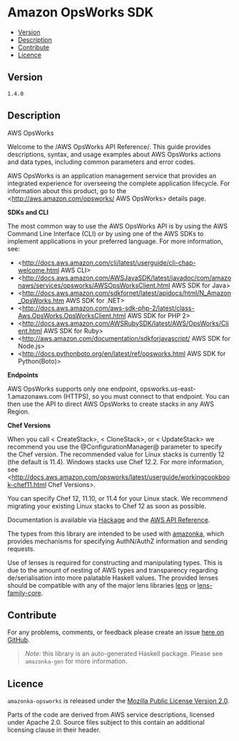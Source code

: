 # Amazon OpsWorks SDK

* [Version](#version)
* [Description](#description)
* [Contribute](#contribute)
* [Licence](#licence)


## Version

`1.4.0`


## Description

AWS OpsWorks

Welcome to the /AWS OpsWorks API Reference/. This guide provides
descriptions, syntax, and usage examples about AWS OpsWorks actions and
data types, including common parameters and error codes.

AWS OpsWorks is an application management service that provides an
integrated experience for overseeing the complete application lifecycle.
For information about this product, go to the
<http://aws.amazon.com/opsworks/ AWS OpsWorks> details page.

__SDKs and CLI__

The most common way to use the AWS OpsWorks API is by using the AWS
Command Line Interface (CLI) or by using one of the AWS SDKs to
implement applications in your preferred language. For more information,
see:

-   <http://docs.aws.amazon.com/cli/latest/userguide/cli-chap-welcome.html AWS CLI>
-   <http://docs.aws.amazon.com/AWSJavaSDK/latest/javadoc/com/amazonaws/services/opsworks/AWSOpsWorksClient.html AWS SDK for Java>
-   <http://docs.aws.amazon.com/sdkfornet/latest/apidocs/html/N_Amazon_OpsWorks.htm AWS SDK for .NET>
-   <http://docs.aws.amazon.com/aws-sdk-php-2/latest/class-Aws.OpsWorks.OpsWorksClient.html AWS SDK for PHP 2>
-   <http://docs.aws.amazon.com/AWSRubySDK/latest/AWS/OpsWorks/Client.html AWS SDK for Ruby>
-   <http://aws.amazon.com/documentation/sdkforjavascript/ AWS SDK for Node.js>
-   <http://docs.pythonboto.org/en/latest/ref/opsworks.html AWS SDK for Python(Boto)>

__Endpoints__

AWS OpsWorks supports only one endpoint,
opsworks.us-east-1.amazonaws.com (HTTPS), so you must connect to that
endpoint. You can then use the API to direct AWS OpsWorks to create
stacks in any AWS Region.

__Chef Versions__

When you call < CreateStack>, < CloneStack>, or < UpdateStack> we
recommend you use the @ConfigurationManager@ parameter to specify the
Chef version. The recommended value for Linux stacks is currently 12
(the default is 11.4). Windows stacks use Chef 12.2. For more
information, see
<http://docs.aws.amazon.com/opsworks/latest/userguide/workingcookbook-chef11.html Chef Versions>.

You can specify Chef 12, 11.10, or 11.4 for your Linux stack. We
recommend migrating your existing Linux stacks to Chef 12 as soon as
possible.

Documentation is available via [Hackage](http://hackage.haskell.org/package/amazonka-opsworks)
and the [AWS API Reference](https://aws.amazon.com/documentation/).

The types from this library are intended to be used with [amazonka](http://hackage.haskell.org/package/amazonka),
which provides mechanisms for specifying AuthN/AuthZ information and sending requests.

Use of lenses is required for constructing and manipulating types.
This is due to the amount of nesting of AWS types and transparency regarding
de/serialisation into more palatable Haskell values.
The provided lenses should be compatible with any of the major lens libraries
[lens](http://hackage.haskell.org/package/lens) or [lens-family-core](http://hackage.haskell.org/package/lens-family-core).

## Contribute

For any problems, comments, or feedback please create an issue [here on GitHub](https://github.com/brendanhay/amazonka/issues).

> _Note:_ this library is an auto-generated Haskell package. Please see `amazonka-gen` for more information.


## Licence

`amazonka-opsworks` is released under the [Mozilla Public License Version 2.0](http://www.mozilla.org/MPL/).

Parts of the code are derived from AWS service descriptions, licensed under Apache 2.0.
Source files subject to this contain an additional licensing clause in their header.
